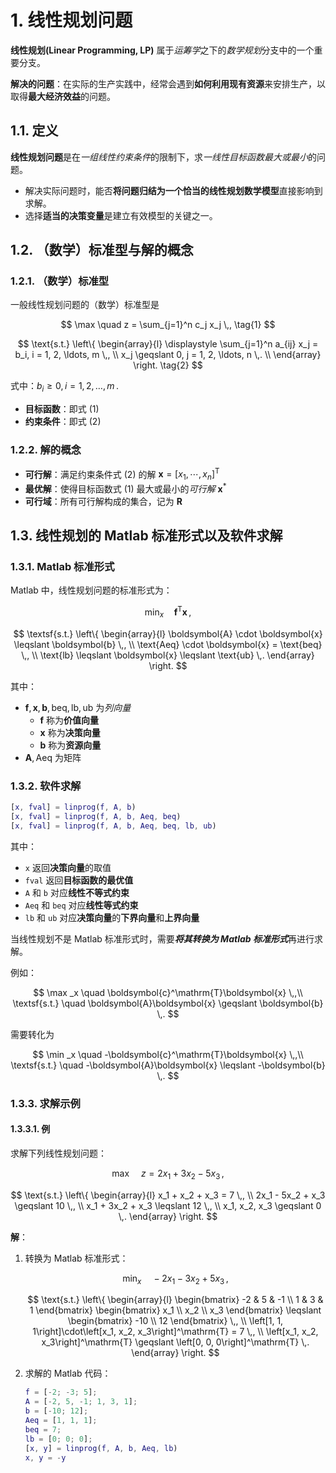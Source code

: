 # 1. 线性规划问题

**线性规划(Linear Programming, LP)** 属于*运筹学*之下的*数学规划*分支中的一个重要分支。

**解决的问题**：在实际的生产实践中，经常会遇到**如何利用现有资源**来安排生产，以取得**最大经济效益**的问题。

## 1.1. 定义

**线性规划问题**是在*一组线性约束条件*的限制下，求*一线性目标函数最大或最小*的问题。

- 解决实际问题时，能否**将问题归结为一个恰当的线性规划数学模型**直接影响到求解。
- 选择**适当的决策变量**是建立有效模型的关键之一。

## 1.2. （数学）标准型与解的概念

### 1.2.1. （数学）标准型

一般线性规划问题的（数学）标准型是

$$
\max \quad z = \sum_{j=1}^n c_j x_j \,, \tag{1}
$$

$$
\text{s.t.} \left\{
\begin{array}{l}
    \displaystyle \sum_{j=1}^n a_{ij} x_j = b_i, i = 1, 2, \ldots, m \,, \\
    x_j \geqslant 0, j = 1, 2, \ldots, n \,. \\
\end{array}
\right. \tag{2}
$$

式中：$b_i\geqslant 0, i = 1, 2, \ldots, m \,.$

- **目标函数**：即式 $(1)$
- **约束条件**：即式 $(2)$

### 1.2.2. 解的概念

- **可行解**：满足约束条件式 $(2)$ 的解 $\boldsymbol{x} = \left[ x_1, \cdots, x_n \right]^\mathrm{T}$
- **最优解**：使得目标函数式 $(1)$ 最大或最小的*可行解* $\boldsymbol{x}^*$
- **可行域**：所有可行解构成的集合，记为 $\mathbf{R}$

## 1.3. 线性规划的 Matlab 标准形式以及软件求解

### 1.3.1. Matlab 标准形式

Matlab 中，线性规划问题的标准形式为：

$$
\min _x \quad \boldsymbol{f}^\mathrm{T}\boldsymbol{x} \,,
$$

$$
\textsf{s.t.} \left\{
\begin{array}{l}
    \boldsymbol{A} \cdot \boldsymbol{x} \leqslant \boldsymbol{b} \,, \\
    \text{Aeq} \cdot \boldsymbol{x} = \text{beq} \,, \\
    \text{lb} \leqslant \boldsymbol{x} \leqslant \text{ub} \,.
\end{array}
\right.
$$

其中：
- $\boldsymbol{f},\boldsymbol{x},\boldsymbol{b},\text{beq},\text{lb},\text{ub}$ 为*列向量*
    - $\boldsymbol{f}$ 称为**价值向量**
    - $\boldsymbol{x}$ 称为**决策向量**
    - $\boldsymbol{b}$ 称为**资源向量**
- $\boldsymbol{A},\text{Aeq}$ 为矩阵

### 1.3.2. 软件求解

```matlab
[x, fval] = linprog(f, A, b)
[x, fval] = linprog(f, A, b, Aeq, beq)
[x, fval] = linprog(f, A, b, Aeq, beq, lb, ub)
```

其中：
- `x` 返回**决策向量**的取值
- `fval` 返回**目标函数的最优值**
- `A` 和 `b` 对应**线性不等式约束**
- `Aeq` 和 `beq` 对应**线性等式约束**
- `lb` 和 `ub` 对应**决策向量**的**下界向量**和**上界向量**

当线性规划不是 Matlab 标准形式时，需要***将其转换为 Matlab 标准形式***再进行求解。

例如：

$$
\max _x \quad \boldsymbol{c}^\mathrm{T}\boldsymbol{x} \,,\\
\textsf{s.t.} \quad \boldsymbol{A}\boldsymbol{x} \geqslant \boldsymbol{b} \,.
$$

需要转化为

$$
\min _x \quad -\boldsymbol{c}^\mathrm{T}\boldsymbol{x} \,,\\
\textsf{s.t.} \quad -\boldsymbol{A}\boldsymbol{x} \leqslant -\boldsymbol{b} \,.
$$

### 1.3.3. 求解示例

#### 1.3.3.1. 例

求解下列线性规划问题：

$$
\max \quad z = 2x_1 + 3x_2 - 5x_3 \,,
$$

$$
\text{s.t.} \left\{
\begin{array}{l}
    x_1 + x_2 + x_3 = 7 \,, \\
    2x_1 - 5x_2 + x_3 \geqslant 10 \,, \\
    x_1 + 3x_2 + x_3 \leqslant 12 \,, \\
    x_1, x_2, x_3 \geqslant 0 \,.
\end{array}
\right.
$$

**解**：

1. 转换为 Matlab 标准形式：

    $$
    \min _x \quad -2x_1 - 3x_2 + 5x_3 \,, 
    $$

    $$
    \text{s.t.} \left\{
    \begin{array}{l}
        \begin{bmatrix}
            -2 & 5 & -1 \\
            1 & 3 & 1 
        \end{bmatrix}
        \begin{bmatrix}
            x_1 \\ x_2 \\ x_3
        \end{bmatrix}
        \leqslant
        \begin{bmatrix}
            -10 \\ 12
        \end{bmatrix} \,,
        \\
        \left[1, 1, 1\right]\cdot\left[x_1, x_2, x_3\right]^\mathrm{T} = 7 \,, \\
        \left[x_1, x_2, x_3\right]^\mathrm{T} \geqslant \left[0, 0, 0\right]^\mathrm{T} \,.
    \end{array}
    \right.
    $$

2. 求解的 Matlab 代码：

    ```matlab
    f = [-2; -3; 5];
    A = [-2, 5, -1; 1, 3, 1];
    b = [-10; 12];
    Aeq = [1, 1, 1];
    beq = 7;
    lb = [0; 0; 0];
    [x, y] = linprog(f, A, b, Aeq, lb)
    x, y = -y
    ```